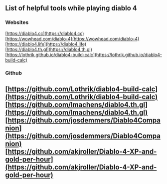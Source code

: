 
## List of helpful tools while playing diablo 4

### Websites
[https://diablo4.cc](https://diablo4.cc)  
[https://wowhead.com/diablo-4](https://wowhead.com/diablo-4)  
[https://diablo4.life](https://diablo4.life)  
[https://diablo4.th.gl](https://diablo4.th.gl)  
[https://lothrik.github.io/diablo4-build-calc](https://lothrik.github.io/diablo4-build-calc)  
[]()  

### Github
[https://github.com/Lothrik/diablo4-build-calc](https://github.com/Lothrik/diablo4-build-calc)  
[https://github.com/lmachens/diablo4.th.gl](https://github.com/lmachens/diablo4.th.gl)  
[https://github.com/josdemmers/Diablo4Companion](https://github.com/josdemmers/Diablo4Companion)  
[https://github.com/akjroller/Diablo-4-XP-and-gold-per-hour](https://github.com/akjroller/Diablo-4-XP-and-gold-per-hour)  
[]()  
---

